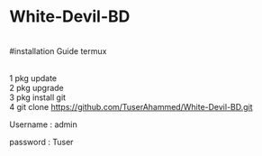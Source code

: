 # White-Devil-BD 

<br>#installation Guide termux

<br>1 pkg update
<br>2 pkg upgrade 
<br>3 pkg install git
<br>4 git clone https://github.com/TuserAhammed/White-Devil-BD.git 

























Username : admin

password : Tuser
